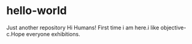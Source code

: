 # hello-world
Just another repository
Hi Humans!
First time i am here.i like objective-c.Hope everyone exhibitions.
